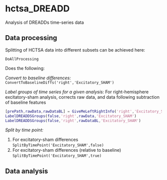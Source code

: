 # hctsa_DREADD

Analysis of DREADDs time-series data

## Data processing

Splitting of HCTSA data into different subsets can be achieved here:
```
DoAllProcessing
```

Does the following:

*Convert to baseline differences:*
`ConvertToBaselineDiffs('right','Excitatory_SHAM')`

*Label groups of time series for a given analysis:*
For right-hemisphere excitatory-sham analysis, corrects raw data, and data following subtraction of baseline features
```matlab
[prePath,rawData,rawDataBL] = GiveMeLeftRightInfo('right','Excitatory_SHAM');
LabelDREADDSGroups(false,'right',rawData,'Excitatory_SHAM')
LabelDREADDSGroups(false,'right',rawDataBL,'Excitatory_SHAM')
```

*Split by time point:*
1. For excitatory-sham differences `SplitByTimePoint('Excitatory_SHAM',false)`
2. For excitatory-sham differences (relative to baseline) `SplitByTimePoint('Excitatory_SHAM',true)`

## Data analysis
